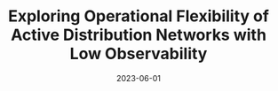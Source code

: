 ---
title: "Exploring Operational Flexibility of Active Distribution Networks with Low Observability"
collection: publications
category: conferences
permalink: /publication/2023-06-01-operational-flexibility-low-observability
excerpt: "This paper discusses operational flexibility in active distribution networks with low observability, introducing techniques to enhance reliability and reduce uncertainties in operation."
date: 2023-06-01
venue: "IEEE PowerTech 2023, Belgrade, Serbia"
paperurl: https://doi.org/10.1109/PowerTech55446.2023.10202841
citation: "Chrysostomou, D., Torres, J. R., & Cremer, J. L. (2023). 'Exploring Operational Flexibility of Active Distribution Networks with Low Observability.' IEEE PowerTech 2023, Belgrade, Serbia, 1-8."
---